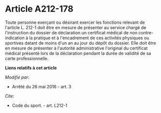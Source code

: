 # Article A212-178

Toute personne exerçant ou désirant exercer les fonctions relevant de l'article L. 212-1 doit être en mesure de présenter au
service chargé de l'instruction du dossier de déclaration un certificat médical de non contre-indication à la pratique et à
l'encadrement de ces activités physiques ou sportives datant de moins d'un an au jour du dépôt du dossier. Elle doit être en
mesure de présenter à l'autorité administrative l'original du certificat médical présenté lors de la déclaration pendant la
durée de validité de sa carte professionnelle.

**Liens relatifs à cet article**

_Modifié par_:

  - Arrêté du 26 mai 2016 - art. 3

_Cite_:

  - Code du sport. - art. L212-1
